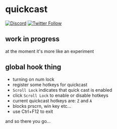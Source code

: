 # quickcast

[![Discord](https://img.shields.io/discord/611822838831251466?label=Discord&color=pink)](https://discord.gg/GdzjVvD)
[![Twitter Follow](https://img.shields.io/twitter/follow/Miezhiko.svg?style=social)](https://twitter.com/Miezhiko)

work in progress
----------------

at the moment it's more like an experiment

global hook thing
-----------------

 - turning on num lock
 - register some hotkeys for quickcast
 - `Scroll Lock` indicates that quick cast is enabled
 - click `Scroll Lock` to enable or disable hotkeys
 - current quickcast hotkeys are: `Z` and `A`
 - blocks prscrn, win key etc...
 - use Ctrl+F12 to exit

and so there you go...

